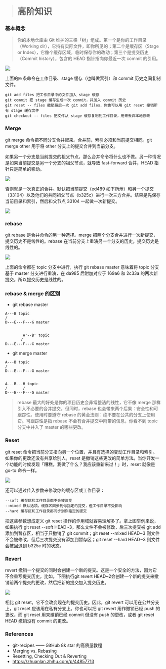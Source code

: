 > # 高阶知识
### 基本概念
> 你的本地仓库由 Git 维护的三棵「树」组成。第一个是你的工作目录（Working dir），它持有实际文件，即你所见的；第二个是缓存区（Stage or Index），它像个缓存区域，临时保存你的改动；第三个是提交历史（Commit history），包含的 HEAD 指针指向你最近一次 commit 的引用。

![](../_media/merge01.jpg '')  

上面的四条命令在工作目录、stage 缓存（也叫做索引）和 commit 历史之间复制文件。
```
git add files 把工作目录中的文件加入 stage 缓存
git commit 把 stage 缓存生成一次 commit，并加入 commit 历史
git reset -- files 撤销最后一次 git add files，你也可以用 git reset 撤销所有 stage 缓存文件
git checkout -- files 把文件从 stage 缓存复制到工作目录，用来丢弃本地修改
```

### Merge

git merge 命令把不同分支合并起来。合并前，索引必须和当前提交相同。git merge other 用于将 other 分支上的提交合并到当前分支。

如果另一个分支是当前提交的祖父节点，那么合并命令将什么也不做。另一种情况是如果当前提交是另一个分支的祖父节点，就导致 fast-forward 合并，HEAD 指针只是简单的移动。

![](../_media/merge02.jpg)  

否则就是一次真正的合并。默认把当前提交（ed489 如下所示）和另一个提交（33104）以及他们的共同祖父节点（b325c）进行一次三方合并。结果是先保存当前目录和索引，然后和父节点 33104 一起做一次新提交。

![](../_media/merge03.jpg)

### rebase

git rebase 是合并命令的另一种选择。merge 把两个分支合并进行一次新提交，提交历史不是线性的。rebase 在当前分支上重演另一个分支的历史，提交历史是线性的。

![](../_media/rebase.jpg)

上面的命令都在 topic 分支中进行，执行 git rebase master 意味着将 topic 分支基于 master 分支进行重演，在 da985 后附加对应于 169a6 和 2c33a 的两次新提交，所以提交历史是线性的。

### rebase & merge 的区别

- git rebase master  

```
A---B topic
/
D---E---F---G master


        A'--B' topic
       /
D---E---F---G master
```
- git merge master

```
A---B topic
/
D---E---F---G master


A---B---H topic
/       /
D---E---F---G master
```
> rebase 最大的好处是你的项目历史会非常整洁的线性，它不像 merge 那样引入不必要的合并提交。但同时，rebase 也会带来两个后果：安全性和可跟踪性。使用时要遵守 rebase 的黄金法则：绝不要在公共的分支上使用它。可跟踪性是指 rebase 不会有合并提交中附带的信息，你看不到 topic 分支中并入了 master 的哪些更改。

### Reset

git reset 命令把当前分支指向另一个位置，并且有选择的变动工作目录和索引。如果你的更改还没有共享给别人，reset 是撤销这些更改的简单方法。当你开发一个功能的时候发现「糟糕，我做了什么？我应该重新来过！」时，reset 就像是 go-to 命令一样。

![](../_media/reset.jpg)

还可以通过传入参数来修改你的缓存区或工作目录：
```
--soft 缓存区和工作目录都不会被改变
--mixed 默认选项。缓存区同步到你指定的提交，但工作目录不受影响
--hard 缓存区和工作目录都同步到你指定的提交
```
把这些参数想成定义 git reset 操作的作用域就容易理解多了。拿上图举例来说，如果执行 git reset --soft HEAD~3，那么文件不会被修改，后三次提交被 git add 添加到暂存区，相当于只撤销了 git commit；git reset --mixed HEAD~3 则文件不会被修改，但后三次提交没有添加到暂存区；git reset --hard HEAD~3 则文件会被回退到 b325c 时的状态。

### Revert

revert 撤销一个提交的同时会创建一个新的提交。这是一个安全的方法，因为它不会重写提交历史。比如，下图执行git revert HEAD~2会创建一个新的提交来撤销前两个提交的更改，然后把新的提交加入提交历史。

![](../_media/revert.jpg)

相比 git reset，它不会改变现在的提交历史。因此，git revert 可以用在公共分支上，git reset 应该用在私有分支上。你也可以把 git revert 用作撤销已经 push 的更改，而 git reset 用来撤销已经 commit 但没有 push 的更改，或者 git reset HEAD 撤销没有 commit 的更改。

### References
- git-recipes —— GitHub 8k star 的高质量教程
- Merging vs. Rebasing
- Resetting, Checking Out & Reverting
- https://zhuanlan.zhihu.com/p/44857713
